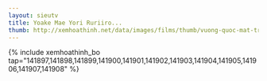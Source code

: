 ```yaml
---
layout: sieutv
title: Yoake Mae Yori Ruriiro...
thumb: http://xemhoathinh.net/data/images/films/thumb/vuong-quoc-mat-trang-yoake-mae-yori-ruriiro-na-crescent-love-2009.jpg
---
```

{% include xemhoathinh_bo tap="141897,141898,141899,141900,141901,141902,141903,141904,141905,141906,141907,141908" %} 
